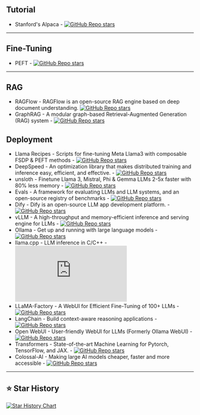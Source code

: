 ## Tutorial
- Stanford's Alpaca - [![GitHub Repo stars](https://img.shields.io/github/stars/tatsu-lab/stanford_alpaca?style=social)](https://github.com/tatsu-lab/stanford_alpaca)
---
## Fine-Tuning
- PEFT - [![GitHub Repo stars](https://img.shields.io/github/stars/huggingface/peft?style=social)](https://github.com/huggingface/peft)
---
## RAG
- RAGFlow - RAGFlow is an open-source RAG engine based on deep document understanding. [![GitHub Repo stars](https://img.shields.io/github/stars/infiniflow/ragflow?style=social)](https://github.com/infiniflow/ragflow)
- GraphRAG - A modular graph-based Retrieval-Augmented Generation (RAG) system - [![GitHub Repo stars](https://img.shields.io/github/stars/microsoft/graphrag?style=social)](https://github.com/microsoft/graphrag)
## Deployment
- Llama Recipes - Scripts for fine-tuning Meta Llama3 with composable FSDP & PEFT methods - [![GitHub Repo stars](https://img.shields.io/github/stars/meta-llama/llama-recipes?style=social)](https://github.com/meta-llama/llama-recipes)
- DeepSpeed - An optimization library that makes distributed training and inference easy, efficient, and effective. - [![GitHub Repo stars](https://img.shields.io/github/stars/microsoft/DeepSpeed?style=social)](https://github.com/microsoft/DeepSpeed)
- unsloth - Finetune Llama 3, Mistral, Phi & Gemma LLMs 2-5x faster with 80% less memory - [![GitHub Repo stars](https://img.shields.io/github/stars/unslothai/unsloth?style=social)](https://github.com/unslothai/unsloth)
- Evals - A framework for evaluating LLMs and LLM systems, and an open-source registry of benchmarks - [![GitHub Repo stars](https://img.shields.io/github/stars/openai/evals?style=social)](https://github.com/openai/evals)
- Dify - Dify is an open-source LLM app development platform. - [![GitHub Repo stars](https://img.shields.io/github/stars/langgenius/dify?style=social)](https://github.com/langgenius/dify)
- vLLM - A high-throughput and memory-efficient inference and serving engine for LLMs - [![GitHub Repo stars](https://img.shields.io/github/stars/vllm-project/vllm?style=social)](https://github.com/vllm-project/vllm)
- Ollama - Get up and running with large language models - [![GitHub Repo stars](https://img.shields.io/github/stars/ollama/ollama?style=social)](https://github.com/ollama/ollama)
- llama.cpp - LLM inference in C/C++ - [![GitHub Repo stars](https://img.shields.io/github/stars/ggerganov/llama.cpp?style=social)](https://github.com/ggerganov/llama.cpp)
- LLaMA-Factory - A WebUI for Efficient Fine-Tuning of 100+ LLMs - [![GitHub Repo stars](https://img.shields.io/github/stars/hiyouga/LLaMA-Factory?style=social)](https://github.com/hiyouga/LLaMA-Factory)
- LangChain - Build context-aware reasoning applications - [![GitHub Repo stars](https://img.shields.io/github/stars/langchain-ai/langchain?style=social)](https://github.com/langchain-ai/langchain)
- Open WebUI - User-friendly WebUI for LLMs (Formerly Ollama WebUI) - [![GitHub Repo stars](https://img.shields.io/github/stars/open-webui/open-webui?style=social)](https://github.com/open-webui/open-webui)
- Transformers - State-of-the-art Machine Learning for Pytorch, TensorFlow, and JAX. - [![GitHub Repo stars](https://img.shields.io/github/stars/huggingface/transformers?style=social)](https://github.com/huggingface/transformers)
- Colossal-AI - Making large AI models cheaper, faster and more accessible - [![GitHub Repo stars](https://img.shields.io/github/stars/hpcaitech/ColossalAI?style=social)](https://github.com/hpcaitech/ColossalAI)
---
## ⭐ Star History
[![Star History Chart](https://api.star-history.com/svg?repos=Jingkou1012/LLM-Tool&type=Date)](https://star-history.com/#Jingkou1012/LLM-Tool&Date)
